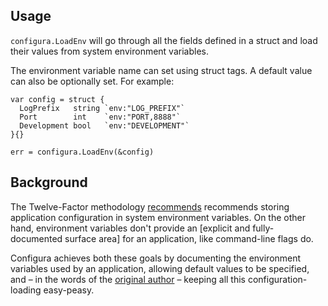 Usage
-----

`configura.LoadEnv` will go through all the fields defined in a struct and load their values from system environment variables.

The environment variable name can set using struct tags. A default value can also be optionally set. For example:

```
var config = struct {
  LogPrefix   string `env:"LOG_PREFIX"`
  Port        int    `env:"PORT,8888"`
  Development bool   `env:"DEVELOPMENT"`
}{}

err = configura.LoadEnv(&config)
```


Background
----------

The Twelve-Factor methodology [recommends](http://12factor.net/config) recommends storing application configuration in system environment variables. On the other hand, environment variables don't provide an [explicit and fully-documented surface area] for an application, like command-line flags do.

Configura achieves both these goals by documenting the environment variables used by an application, allowing default values to be specified, and – in the words of the [original author](https://github.com/agonzalezro/configura) – keeping all this configuration-loading easy-peasy.
